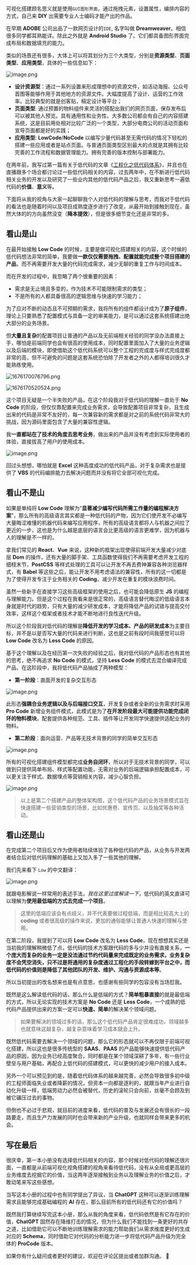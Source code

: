 可视化搭建顾名思义就是使用`GUI图形界面`，通过拖拽元素，设置属性，编排内容的方式，自己来 **DIY** 出需要专业人士编码才能产出的作品。

在早期 **ADOBE** 公司出品了一款网页设计的`IDE`, 名字叫做 **Dreamweaver**。相信很多同学都耳熟能详。除此之外就是 **Android Studio** 了。它们都具备图形界面完成布局和数据填充的能力。

类似的场景还有很多，大体上可以将其划分为三个大类型，分别是**资源类型**、**页面类型**、**应用类型**，具体的一些信息如下：

![image.png](https://p9-juejin.byteimg.com/tos-cn-i-k3u1fbpfcp/28ef980facdc437cba9140ce8e0a1c4a~tplv-k3u1fbpfcp-watermark.image?)

- **设计资源型**：通过一系列设置来形成理想中的资源文件，如活动海报、公众号首图等能够作用于其他地方的资源文件。大幅度提高了设计、运营的工作效率。比较典型的就是创客贴，稿定设计等平台；
- **页面类型**: 通过预置的物料组件来灵活的搭配出我们的网页页面，保存发布后可以被其他人预览。具有通用性和业务性。大多数公司都会有自己的内容搭建系统，这是目前用处相对比较广泛的一个类型，大部分电商公司的活动页面和宣导页面都是好的实践；
- **应用类型**: **LowCode**/**NoCode** 以编写少量代码甚至无需代码的情况下轻松的搭建一些应用或者是站点页面。与普通页面类型区别最大的点就是其拥有比较完善的工作流程和数据管理能力。拥有完善的版本控制与部署能力。

在两年前，我写过第一篇有关于低代码的文章《[工程化之低代码体系](https://juejin.cn/post/6913698066935578631)》，并且也在直播跟多个场合都讨论过一些低代码相关的内容，过去两年中，在不断进行低代码相关业务的开发以及研究了一些业内其他的低代码产品之后，我又重新思考一遍低代码的**价值**、**意义**等。

下面将从我的视角与大家一起聊聊我个人对低代码的理解与思考，而我对于低代码的看法也是随着时间以及项目成熟度逐步进行了改变，从最开始到接触到现在，虽然大体的的方向虽然没变（**降本提效**），但是很多细节变化还是非常的多。

## 看山是山

在最开始接触 **Low Code** 的时候，主要是做可视化搭建相关的内容，这个时候的低代码想法非常的简单，我要做**一款仅仅需要拖拽、配置就能完成整个项目搭建的产品**，而不再需要开发大量的代码完成需求，减少无聊的重复工作与时间成本。

而在开发的过程中，我忽略了两个很重要的因素：
- 需求是无止境且多变的，作为技术不可能限制需求的类型；
- 不是所有的人都具备很高的逻辑思维与快速的学习能力；

为了应对不断的动态且不可预期的需求，我将所有的组件都设计成为了**原子组件**，理论上只要熟悉了配置模式与具备一定的审美能力，是可以通过这套系统搭建出绝大部分的业务场景。

但**大量且复杂**的配置项目让普通的产品以及无前端相关经验的同学没办法直接上手，哪怕是前端同学也会有很高的使用成本，同时配置里面加入了大量的业务逻辑以及后端的模块，即使借助这个低代码系统可以整个工程的完成度与样式完成度都非常的高，但不可避免的问题是这套系统恐怕除了开发者之外的人都得培训很久才能熟练使用。

![1676170076796.png](https://p1-juejin.byteimg.com/tos-cn-i-k3u1fbpfcp/0d51efea0b3b45928cfeebae661ef7cc~tplv-k3u1fbpfcp-watermark.image?)

![1676170520524.png](https://p1-juejin.byteimg.com/tos-cn-i-k3u1fbpfcp/dccad9b4ada14734abe916a9b32fd736~tplv-k3u1fbpfcp-watermark.image?)

这个项目无疑是一个半失败的产品，在这个阶段我对于低代码的理解一直处于 **No Code** 的阶段，但仅仅靠配置来完成业务需求，会导致配置项目非常复杂，且生成出来的代码是非常不友好的，每一次兼容新的需求都是对之前的系统代码非常大的挑战，因为源码里面包含了大量的兼容性逻辑。

我**一直都站在了技术的角度去思考业务**，做出来的产品并没有考虑到实际使用者的体验，直接拔高了用户的使用成本。


![image.png](https://p9-juejin.byteimg.com/tos-cn-i-k3u1fbpfcp/1b5c5fd2560945d0897c8c32232a4ecd~tplv-k3u1fbpfcp-watermark.image?)

回过头想想，哪怕就是 **Excel** 这种高度成功的低代码产品，对于复杂需求也是提供了 **VBS** 的代码编排能力去解决问题而并没有将它全部可视化完成。

## 看山不是山

如果是单纯将 **Low Code** 理解为“**显著减少编写代码所需工作量的编程解决方案**”，那么所有的高级语言其实都是一种低代码的产物，因为它们使开发不必编写大量晦涩难懂的机器代码来编写应用程序，所有的高级语言都将人与机器之间拉了更近的一步，这也是为什么越是底层的语言会比更高级的语言更难学，因为机器与人的理解是不一样的。

拿我们常见的 **React**、**Vue** 来说，这种新的框架出现使得前端开发大量减少对底层 **Dom** 的操作，还有大量的脚手架、工具函数使得我们不再需要考虑开发工程的细枝末节，**PostCSS** 等样式处理的工具可以让开发不再去费神兼容各种浏览器样式，有 **Babel** 等这些之后，能让开发不用考虑语法的兼容性，所有的这一切都是为了使得开发专注于业务相关的 **Coding**，减少开发在重复的模块浪费时间。

虽然一些新手在直接学习这些高级框架的使用之后，也可能会降低原生 **JS** 的编程与理解能力。但是这个过程在我看来是很正常的，高级语言替代晦涩的低级语言本身就是时代的趋势，只有大量的减少研发成本，才能将降低产品的试错与提高交付效率，这样这个框架或者技术才能不断地进行良性迭代升级。

所以这个阶段我对低代码的理解是**降低开发的学习成本、产品的研发成本**为主要目标，并不是以是否写大量的代码来进行判断，这也是之前有段时间我感觉可以将 **Low Code** 改名为 **Less Code** 的原因。

基于这个理解以及在经历第一次失败的经验之后，我对低代码的产品形态也有其他的思考，绝不再追求 **No Code** 的模式，坚持 **Less Code** 的模式去混合编译完成产品，在这阶段中，我将低代码产品抽成了两种模型：

- **第一阶段**：直面开发的复杂交互形态

![image.png](https://p6-juejin.byteimg.com/tos-cn-i-k3u1fbpfcp/3b75d28713964c5ea0da597348d83935~tplv-k3u1fbpfcp-watermark.image?)

此形态**强耦合业务逻辑以及与后端接口交互**，开发复杂或者全新的业务需求时采用 **Pro Code** 新增业务组件模式，此模式是为了**在开发阶段最大可能提供功能完成闭环的物料模块**，配套提供各种规范、工具、插件等让开发同学快速提供适配业务的物料。

- **第二阶段**：面向运营、产品等无技术背景的同学的简单交互形态

![image.png](https://p9-juejin.byteimg.com/tos-cn-i-k3u1fbpfcp/99c9f40a5e6645bfb3606559d0ec9a94~tplv-k3u1fbpfcp-watermark.image?)

所有的可视化搭建组件模型都完成**业务自闭环**，所以对于无技术背景的同学，可以做到只提供简单布局、样式等配置功能，无需对业务的后端逻辑承担配置成本，可以更关注于样式、数据埋点等营销相关内容，减少心智负担。

![image.png](https://p1-juejin.byteimg.com/tos-cn-i-k3u1fbpfcp/1dc42e8717e842a99681708b3e3288b7~tplv-k3u1fbpfcp-watermark.image?)

> 以上是第二个搭建产品的整体架构图，这个低代码产品的业务场景模式旨在快速搭建一些营销类型的场景，比如优惠卷、宣传页、以及抽奖等各种活动。

## 看山还是山

在完成第二个项目后又作为使用者陆续体验了各种低代码的产品，从业务与开发两者结合后对低代码理解的基础上又加入多了一些其他的理解。

我们先来看下 `Low` 的中文翻译：

![image.png](https://p3-juejin.byteimg.com/tos-cn-i-k3u1fbpfcp/d5bbfcae676544c6ac6e7143eb0971e7~tplv-k3u1fbpfcp-watermark.image?)

就跟电影解说一样常用的表述手法，*我在这里过度解读一下*，低代码的英文直译可以理解为**使用最低端的方式去完成一个项目**。

> 这里的低端应该会有点歧义，并不代表要做过程低端，而是相比较高大上的 **coding** 或者很高级的操作来说，更加的通俗能够让普通人快速的理解与使用。

在第二阶段，我提到了可以将 **Low Code** 改名为 **Less Code**，现在想想其实还是当初我的理解稍微低了点，低代码的技术方案跟代码的多与少并没有直接关系，**一个庞大而复杂的业务一定是没法通过节约代码量来完成既定的业务需求，业务复杂度不会凭空消失，只不过是将通用的复杂度通过工程化的手段转嫁到平台之中，而低代码的价值则是降低了其他团队的开发、维护、沟通与资源成本等**。

所以当初提出的改名想来也是有点意思，也感谢有些同学的包容没有当场怼我。

既然是这么解读低代码的话，那么什么是低端的方式？**简单粗暴直接**的就是最低端的方式，所以无论实现的技术方案是 **No Code** 还是 **Less Code**，一个成熟的低代码产品提供出来的方案一定可以**快速、简单**的解决某个领域问题。

> 如果要解决的领域过多的话，那么这个低代码产品肯定很难成功，领域越多也就意味这越复杂，越复杂意味着学习成本就会上升。

既然低代码需要去解决一个领域的问题，那么它的形态就可以不再仅限于前端可视化搭建，所以这也是很多传统型的 **SAAS**、**PAAS** 的产品能够快速提供低代码产品的原因，因为业务已经高度聚合，同时都是在某个领域深耕了多年，有一些行业壁垒与用户基础，再配合上低代码的搭建模式，可以更快的减少用户的接入成本。 

另外一个可以预见到的是，随着低代码体系的越来越完善，必然会导致很多初中级的工程师面临失业或者降薪的情况，但资本一向都是逐利的，就跟当年产业进行自动化升级一样，低端劳动力必然会被替代，历史的滚轮只会向前，丝毫不会顾及到被它碾压过去的事物。

但倒也不必过于悲观，就目前的进度来看，低代码的普及与发展还会有很长的一段路要走，而且生产力发展的同时也会带来新的产业升级，也就同样会带来更多的机会。

## 写在最后

很庆幸，第一本小册没有选择低代码相关的内容，那个时候对低代码的理解还很片面，一直都是从前端可视化视角搭建的视角来看待低代码，没有从全局或更高层的业务维度去挖掘它的价值，当这两年逐渐接触到业务以及理解业务的价值之后，才敢动笔来写这些感想。

当写这本小册的过程中也有同学提出了异议，当 **ChatGPT** 这种可以逐渐训练理解需求且能够完成基础编程的 **AI** 存在，那么目前所有的低代码还有它的价值吗？

既然我打算继续写完这本小册，那么从我的角度来看，低代码依然是有它存在的价值，**ChatGPT** 固然存在降维打击的情况，但为什么我们不能找到一条更好的共存之道，比如借助它可以不断地训练理解需求的能力帮助我们从需求维度更好的生成对应的 **Schema**，同时借助它对代码的分析能力进一步将低代码产品升级为完全体的 **ProCode** 版本。

如果你有什么疑问或者更好的建议，欢迎在评论区提出或者加群沟通。 👏
